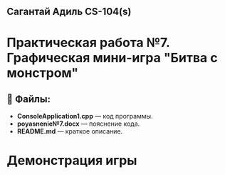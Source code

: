 ## Сагантай Адиль CS-104(s) 

# Практическая работа №7. Графическая мини-игра "Битва с монстром"

## 📝 Файлы:
- **ConsoleApplication1.cpp** — код программы.
- **poyasnenie№7.docx** — пояснение кода.
- **README.md** — краткое описание.

# Демонстрация игры
